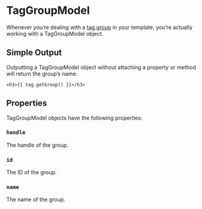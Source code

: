 # TagGroupModel

Whenever you’re dealing with a [tag group]({entry:docs/tags}#tag-groups) in your template, you’re actually working with a TagGroupModel object.

## Simple Output

Outputting a TagGroupModel object without attaching a property or method will return the group’s name:

```twig
<h3>{{ tag.getGroup() }}</h3>
```


## Properties

TagGroupModel objects have the following properties:

### `handle`

The handle of the group.

### `id`

The ID of the group.

### `name`

The name of the group.

